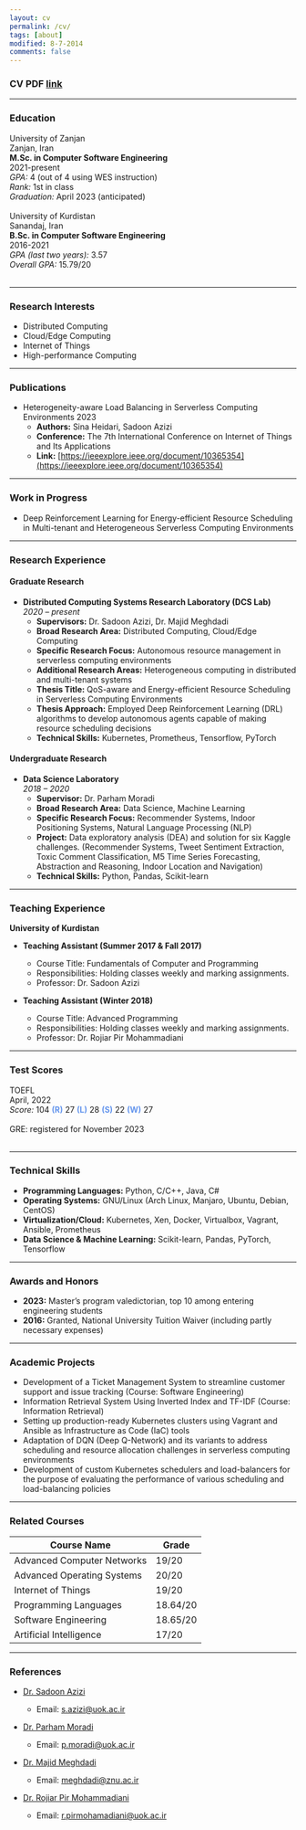 ```yaml
---
layout: cv
permalink: /cv/
tags: [about]
modified: 8-7-2014
comments: false
---
```




<!-- ### @<a href="https://scholar.google.com/citations?user=EoZJQVYAAAAJ&hl=en" target="_blank">Google Scholar Profile [link]</a> ### -->
### CV PDF [link](../cv.pdf)
---
### Education
<!--M.Sc.-->
<div class="float-parent-element">
  <div class="float-child-element">
    <div class="first-layer-left">University of Zanjan</div>
  </div>
  <div class="float-child-element">
    <div class="first-layer-right">Zanjan, Iran</div>
  </div>
</div>
<div class="float-parent-element">
  <div class="float-child-element">
    <div class="first-layer-left"><b>M.Sc. in Computer Software Engineering</b></div>
  </div>
  <div class="float-child-element">
    <div class="first-layer-right">2021-present</div>
  </div>
  <div class="float-child-element-full">
	<div class= "full-width"><i>GPA: </i>4 (out of 4 using WES instruction)</div>
	<div class= "full-width"><i>Rank: </i>1st in class</div>
	<div class= "full-width"><i>Graduation: </i>April 2023 (anticipated)</div>
	<div class= "full-width"><br></div>
  </div>
  
</div>
<!--undergraduate-->
<div class="float-parent-element">
  <div class="float-child-element">
    <div class="first-layer-left">University of Kurdistan</div>
  </div>
  <div class="float-child-element">
    <div class="first-layer-right">Sanandaj, Iran</div>
  </div>
</div>
<div class="float-parent-element">
  <div class="float-child-element">
    <div class="first-layer-left"><b>B.Sc. in Computer Software Engineering</b></div>
  </div>
  <div class="float-child-element">
    <div class="first-layer-right">2016-2021</div>
  </div>
  <div class="float-child-element-full">
	<div class= "full-width"><i>GPA (last two years): </i>3.57</div>
	<div class= "full-width"><i>Overall GPA: </i>15.79/20</div>
	<div class= "full-width"><br></div>
  </div>
</div>

<hr style="width:100%;text-align:left;margin-left:0">

### Research Interests
- Distributed Computing
- Cloud/Edge Computing
- Internet of Things
- High-performance Computing

---

### Publications
- Heterogeneity-aware Load Balancing in Serverless Computing Environments 2023
  - **Authors:** Sina Heidari, Sadoon Azizi
  - **Conference:** The 7th International Conference on Internet of Things and Its Applications
  - **Link:** [https://ieeexplore.ieee.org/document/10365354](https://ieeexplore.ieee.org/document/10365354)

<hr style="width:100%;text-align:left;margin-left:0;">

### Work in Progress
- Deep Reinforcement Learning for Energy-efficient Resource Scheduling in Multi-tenant and Heterogeneous Serverless Computing Environments


<hr style="width:100%;text-align:left;margin-left:0;">

### Research Experience

#### Graduate Research
- **Distributed Computing Systems Research Laboratory (DCS Lab)**  
  *2020 – present*  
  - **Supervisors:** Dr. Sadoon Azizi, Dr. Majid Meghdadi  
  - **Broad Research Area:** Distributed Computing, Cloud/Edge Computing  
  - **Specific Research Focus:** Autonomous resource management in serverless computing environments  
  - **Additional Research Areas:** Heterogeneous computing in distributed and multi-tenant systems  
  - **Thesis Title:** QoS-aware and Energy-efficient Resource Scheduling in Serverless Computing Environments  
  - **Thesis Approach:** Employed Deep Reinforcement Learning (DRL) algorithms to develop autonomous agents capable of making resource scheduling decisions  
  - **Technical Skills:** Kubernetes, Prometheus, Tensorflow, PyTorch

#### Undergraduate Research
- **Data Science Laboratory**  
  *2018 – 2020*  
  - **Supervisor:** Dr. Parham Moradi  
  - **Broad Research Area:** Data Science, Machine Learning  
  - **Specific Research Focus:** Recommender Systems, Indoor Positioning Systems, Natural Language Processing (NLP)  
  - **Project:** Data exploratory analysis (DEA) and solution for six Kaggle challenges.
    (Recommender Systems, Tweet Sentiment Extraction, Toxic Comment Classification,
    M5 Time Series Forecasting, Abstraction and Reasoning, Indoor Location and Navigation)  
  - **Technical Skills:** Python, Pandas, Scikit-learn



<hr style="width:100%;text-align:left;margin-left:0;">

### Teaching Experience

**University of Kurdistan**

- **Teaching Assistant (Summer 2017 & Fall 2017)**
  - Course Title: Fundamentals of Computer and Programming
  - Responsibilities: Holding classes weekly and marking assignments.
  - Professor: Dr. Sadoon Azizi

- **Teaching Assistant (Winter 2018)**
  - Course Title: Advanced Programming
  - Responsibilities: Holding classes weekly and marking assignments.
  - Professor: Dr. Rojiar Pir Mohammadiani

<hr style="width:100%;text-align:left;margin-left:0;">

### Test Scores
<div class="float-parent-element">
  <div class="float-child-element">
    <div class="first-layer-left">TOEFL</div>
  </div>
  <div class="float-child-element">
    <div class="first-layer-right">April, 2022</div>
  </div>
</div>
<div class="float-parent-element">
  <div class="float-child-element-full">
    <div class="not-full"><i>Score: </i>104 <b style="color: #6495ED">(R)</b> 27 <b style="color: #6495ED">(L)</b> 28 <b style="color: #6495ED">(S)</b> 22 <b style="color: #6495ED">(W)</b> 27</div>
	<div class= "full-width"><br></div>
  </div>
</div>

<div class="float-parent-element">
  <div class="float-child-element">
    <div class="first-layer-left">GRE: registered for November 2023</div>
	<div class= "full-width"><br></div>
  </div>
  <div class="float-child-element">
    <div class="first-layer-right"></div>
	
  </div>
</div>

<hr style="width:100%;text-align:left;margin-left:0;">

### Technical Skills

- **Programming Languages:** Python, C/C++, Java, C#
- **Operating Systems:** GNU/Linux (Arch Linux, Manjaro, Ubuntu, Debian, CentOS)
- **Virtualization/Cloud:** Kubernetes, Xen, Docker, Virtualbox, Vagrant, Ansible, Prometheus
- **Data Science & Machine Learning:** Scikit-learn, Pandas, PyTorch, Tensorflow

<hr style="width:100%;text-align:left;margin-left:0;">

### Awards and Honors
- **2023:** Master’s program valedictorian, top 10 among entering engineering students
- **2016:** Granted, National University Tuition Waiver (including partly necessary expenses)


<hr style="width:100%;text-align:left;margin-left:0;">

### Academic Projects

- Development of a Ticket Management System to streamline customer support and issue tracking (Course: Software Engineering)
- Information Retrieval System Using Inverted Index and TF-IDF (Course: Information Retrieval)
- Setting up production-ready Kubernetes clusters using Vagrant and Ansible as Infrastructure as Code (IaC) tools
- Adaptation of DQN (Deep Q-Network) and its variants to address scheduling and resource allocation challenges in serverless computing environments
- Development of custom Kubernetes schedulers and load-balancers for the purpose of evaluating the performance of various scheduling and load-balancing policies

<hr style="width:100%;text-align:left;margin-left:0;">

### Related Courses

| Course Name               | Grade |
|---------------------------|-------|
| Advanced Computer Networks| 19/20 |
| Advanced Operating Systems| 20/20 |
| Internet of Things        | 19/20 |
| Programming Languages     | 18.64/20 |
| Software Engineering      | 18.65/20 |
| Artificial Intelligence   | 17/20  |

<hr style="width:100%;text-align:left;margin-left:0;">

### References

- [Dr. Sadoon Azizi](https://research.uok.ac.ir/~sazizi/en/)
  - Email: s.azizi@uok.ac.ir

- [Dr. Parham Moradi](https://research.uok.ac.ir/~pmoradi/en/)
  - Email: p.moradi@uok.ac.ir

- [Dr. Majid Meghdadi](https://www.znu.ac.ir/members/meghdadi-majid/en)
  - Email: meghdadi@znu.ac.ir

- [Dr. Rojiar Pir Mohammadiani](https://research.uok.ac.ir/~rpirmohammadiani/en/)
  - Email: r.pirmohamadiani@uok.ac.ir


